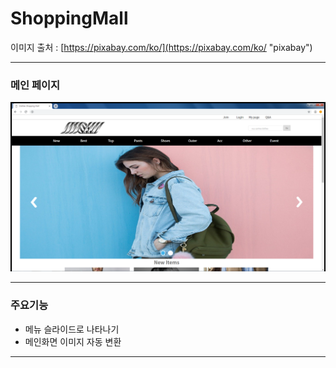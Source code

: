 # ShoppingMall

이미지 출처 : [https://pixabay.com/ko/](https://pixabay.com/ko/ "pixabay")

***

### 메인 페이지

![Alt text](/sample/sample1.png)

***

### 주요기능

- 메뉴 슬라이드로 나타나기
- 메인화면 이미지 자동 변환

***
